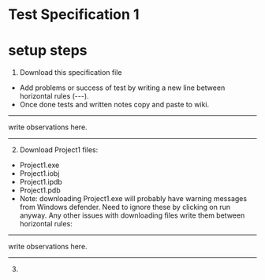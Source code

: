 # Test Specification 1

# setup steps

1. Download this specification file

- Add problems or success of test by writing a new line between horizontal rules (---).
- Once done tests and written notes copy and paste to wiki.
---
write observations here.

---

2. Download Project1 files:
  - Project1.exe
  - Project1.iobj
  - Project1.ipdb
  - Project1.pdb
  - Note: downloading Project1.exe will probably have warning messages from 
Windows defender. Need to ignore these by clicking on run anyway.
Any other issues with downloading files write them between horizontal rules:
---
write observations here.

---
3. 
